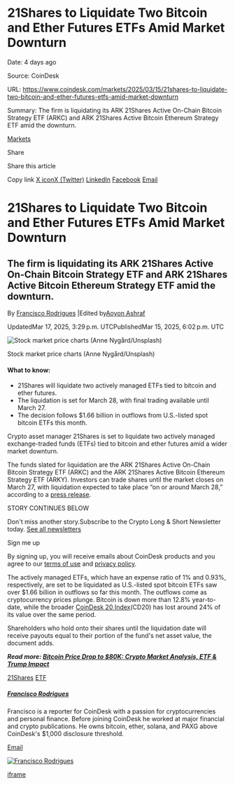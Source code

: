 # 21Shares to Liquidate Two Bitcoin and Ether Futures ETFs Amid Market Downturn

Date: 4 days ago

Source: CoinDesk

URL: https://www.coindesk.com/markets/2025/03/15/21shares-to-liquidate-two-bitcoin-and-ether-futures-etfs-amid-market-downturn

Summary: The firm is liquidating its ARK 21Shares Active On-Chain Bitcoin Strategy ETF (ARKC) and ARK 21Shares Active Bitcoin Ethereum Strategy ETF amid the downturn.

[Markets](https://www.coindesk.com/markets)

Share

Share this article

Copy link [X iconX (Twitter)](https://x.com/intent/tweet?utm_source=twitter&text=21Shares+to+Liquidate+Two+Bitcoin+and+Ether+Futures+ETFs+Amid+Market+Downturn+https%3A%2F%2Fwww.coindesk.com%2Fmarkets%2F2025%2F03%2F15%2F21shares-to-liquidate-two-bitcoin-and-ether-futures-etfs-amid-market-downturn+via+%40coindesk&editorial=utm_content&social=utm_medium&organic=utm_term) [LinkedIn](https://www.linkedin.com/shareArticle?utm_source=linkedin&mini=true&summary=The+firm+is+liquidating+its+ARK+21Shares+Active+On-Chain+Bitcoin+Strategy+ETF+and+ARK+21Shares+Active+Bitcoin+Ethereum+Strategy+ETF+amid+the+downturn.&url=https%3A%2F%2Fwww.coindesk.com%2Fmarkets%2F2025%2F03%2F15%2F21shares-to-liquidate-two-bitcoin-and-ether-futures-etfs-amid-market-downturn&editorial=utm_content&social=utm_medium&organic=utm_term) [Facebook](https://www.facebook.com/sharer/sharer.php?utm_source=facebook&u=https%3A%2F%2Fwww.coindesk.com%2Fmarkets%2F2025%2F03%2F15%2F21shares-to-liquidate-two-bitcoin-and-ether-futures-etfs-amid-market-downturn&editorial=utm_content&social=utm_medium&organic=utm_term) [Email](mailto:%20?subject=21Shares%20to%20Liquidate%20Two%20Bitcoin%20and%20Ether%20Futures%20ETFs%20Amid%20Market%20Downturn%20%E2%80%94%20CoinDesk&body=21Shares%20to%20Liquidate%20Two%20Bitcoin%20and%20Ether%20Futures%20ETFs%20Amid%20Market%20Downturn%0AThe%20firm%20is%20liquidating%20its%20ARK%2021Shares%20Active%20On-Chain%20Bitcoin%20Strategy%20ETF%20and%20ARK%2021Shares%20Active%20Bitcoin%20Ethereum%20Strategy%20ETF%20amid%20the%20downturn.%0A%0ARead%20the%20full%20article%20on%20CoinDesk%3A%0A%0Ahttps%3A%2F%2Fwww.coindesk.com%2Fmarkets%2F2025%2F03%2F15%2F21shares-to-liquidate-two-bitcoin-and-ether-futures-etfs-amid-market-downturn)

# 21Shares to Liquidate Two Bitcoin and Ether Futures ETFs Amid Market Downturn

## The firm is liquidating its ARK 21Shares Active On-Chain Bitcoin Strategy ETF and ARK 21Shares Active Bitcoin Ethereum Strategy ETF amid the downturn.

By [Francisco Rodrigues](https://www.coindesk.com/author/francisco-rodrigues) \|Edited by[Aoyon Ashraf](https://www.coindesk.com/author/aoyon-ashraf)

UpdatedMar 17, 2025, 3:29 p.m.  UTCPublishedMar 15, 2025, 6:02 p.m.  UTC

![Stock market price charts (Anne Nygård/Unsplash)](https://www.coindesk.com/_next/image?url=https%3A%2F%2Fcdn.sanity.io%2Fimages%2Fs3y3vcno%2Fproduction%2F0fda186e57eed31cfc280d2fe680adfc47aaecde-1920x1280.jpg%3Fauto%3Dformat&w=3840&q=75)

Stock market price charts (Anne Nygård/Unsplash)

#### What to know:

- 21Shares will liquidate two actively managed ETFs tied to bitcoin and ether futures.
- The liquidation is set for March 28, with final trading available until March 27.
- The decision follows $1.66 billion in outflows from U.S.-listed spot bitcoin ETFs this month.

Crypto asset manager 21Shares is set to liquidate two actively managed exchange-traded funds (ETFs) tied to bitcoin and ether futures amid a wider market downturn.

The funds slated for liquidation are the ARK 21Shares Active On-Chain Bitcoin Strategy ETF (ARKC) and the ARK 21Shares Active Bitcoin Ethereum Strategy ETF (ARKY). Investors can trade shares until the market closes on March 27, with liquidation expected to take place “on or around March 28,” according to a [press release](https://www.globenewswire.com/news-release/2025/03/13/3042604/0/en/21Shares-to-Liquidate-Two-ETFs.html).

STORY CONTINUES BELOW

Don't miss another story.Subscribe to the Crypto Long & Short Newsletter today. [See all newsletters](https://www.coindesk.com/newsletters)

Sign me up

By signing up, you will receive emails about CoinDesk products and you agree to our [terms of use](https://www.coindesk.com/terms) and [privacy policy](https://www.coindesk.com/privacy).

The actively managed ETFs, which have an expense ratio of 1% and 0.93%, respectively, are set to be liquidated as U.S.-listed spot bitcoin ETFs saw over $1.66 billion in outflows so far this month. The outflows come as cryptocurrency prices plunge. Bitcoin is down more than 12.8% year-to-date, while the broader [CoinDesk 20 Index](https://todayincrypto.coindesk.com/cd20)(CD20) has lost around 24% of its value over the same period.

Shareholders who hold onto their shares until the liquidation date will receive payouts equal to their portion of the fund's net asset value, the document adds.

**_Read more: [Bitcoin Price Drop to $80K: Crypto Market Analysis, ETF & Trump Impact](https://www.coindesk.com/coindesk-indices/2025/03/12/bitcoin-where-does-it-go-now)_**

[21Shares](https://www.coindesk.com/tag/21shares) [ETF](https://www.coindesk.com/tag/etf)

##### [Francisco Rodrigues](https://www.coindesk.com/author/francisco-rodrigues)

Francisco is a reporter for CoinDesk with a passion for cryptocurrencies and personal finance. Before joining CoinDesk he worked at major financial and crypto publications. He owns bitcoin, ether, solana, and PAXG above CoinDesk's $1,000 disclosure threshold.

[Email](mailto:fmemoria@cryptocompare.com "Email")

[![Francisco Rodrigues](https://www.coindesk.com/_next/image?url=https%3A%2F%2Fcdn.sanity.io%2Fimages%2Fs3y3vcno%2Fproduction%2Fe964ef5931a8f1663171e08ecf72604a4b80c2a2-512x512.jpg%3Fw%3D64%26h%3D64%26fit%3Dcrop%26crop%3Dfocalpoint%26auto%3Dformat&w=1080&q=75)](https://www.coindesk.com/author/francisco-rodrigues)

[iframe](https://consentcdn.cookiebot.com/sdk/bc-v4.min.html)